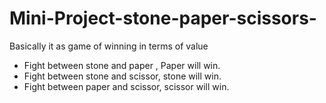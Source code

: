 # Mini-Project-stone-paper-scissors-<br>
Basically it as game of winning in terms of value<br>
<ul><li>Fight between stone and paper , Paper will win.</li>
<li>Fight between stone and scissor, stone will win.</li>
<li>Fight between paper and scissor, scissor will win.</li>
</ul>

